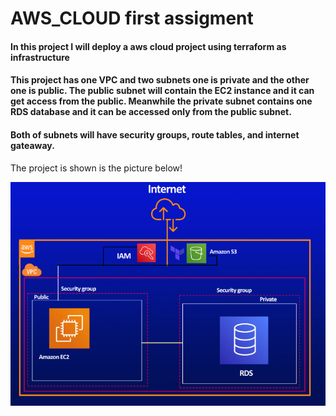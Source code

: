 <h1>AWS_CLOUD first assigment</h1>
<h4>In this project I will deploy a aws cloud project using terraform as infrastructure</h4>
<h4>This project has one VPC and two subnets one is private and the other one is public. The public subnet will contain the EC2 instance and it can get access from the public. Meanwhile the private subnet contains one RDS database and it can be accessed only from the public subnet.</h4>
<h4>Both of subnets will have security groups, route tables, and internet gateaway.</h4>
<p>The project is shown is the picture below!</p>
<img src="aws_cloud.PNG">
